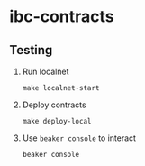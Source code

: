 # ibc-contracts

## Testing

1. Run localnet

    ```text
    make localnet-start
    ```

2. Deploy contracts

    ```text
    make deploy-local
    ```

3. Use `beaker console` to interact

    ```text
    beaker console
    ```

